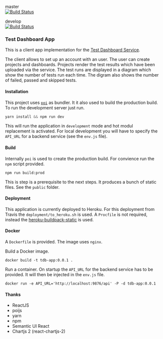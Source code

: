 master<br>
[![Build Status](https://travis-ci.org/abedurftig/tdb-app.svg?branch=master)](https://travis-ci.org/abedurftig/tdb-app)

develop<br>
[![Build Status](https://travis-ci.org/abedurftig/tdb-app.svg?branch=develop)](https://travis-ci.org/abedurftig/tdb-app)

### Test Dashboard App

This is a client app implementation for the [Test Dashboard Service](https://github.com/abedurftig/tdb-service).

The client allows to set up an account with an user. The user can create projects and dashboards. Projects render the test results which have been uploaded via the service. The test runs are displayed in a diagram which show the number of tests run each time. The digram also shows the number of failed, passed and skipped tests.

#### Installation

This project uses [`poi`](https://poi.js.org) as bundler. It it also used to build the production build. To run the development server just run.

```javascript
yarn install && npm run dev
```

This will run the application in `development` mode and hot modul replacement is activated. For local development you will have to specify the `API_URL` for a backend service (see the `env.js` file).

#### Build

Internally `poi` is used to create the production build. For convience run the `npm` script provided.

```
npm run build:prod
```
This is step is a prerequisite to the next steps. It produces a bunch of static files. See the `public` folder.

#### Deployment

This application is currently deployed to Heroku. For this deployment from Travis the `deployment/to_heroku.sh` is used. A `Procfile` is not required, instead the [heroku-buildpack-static](https://github.com/heroku/heroku-buildpack-static) is used.

#### Docker

A `Dockerfile` is provided. The image uses `nginx`.

Build a Docker image.

```
docker build -t tdb-app:0.0.1 .
```

Run a container. On startup the `API_URL` for the backend service has to be provided. It will then be injected in the `env.js` file.

```
docker run -e API_URL='http://localhost:9876/api' -P -d tdb-app:0.0.1
```

#### Thanks

- ReactJS
- poijs
- yarn
- npm
- Semantic UI React
- Chartjs 2 (react-chartjs-2)
